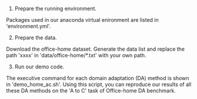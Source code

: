 
1. Prepare the running environment.

Packages used in our anaconda virtual enironment are listed in 'environment.yml'.

2. Prepare the data.

Download the office-home dataset.
Generate the data list and replace the path 'xxxx' in 'data/office-home/*.txt' with your own path.

3. Run our demo code.

The executive command for each domain adaptation (DA) method is shown in 'demo_home_ac.sh'.
Using this script, you can reproduce our results of all these DA methods on the 'A to C' task of Office-home DA benchmark.
